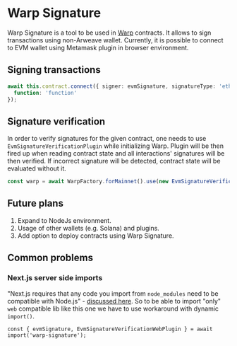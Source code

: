 # Warp Signature

Warp Signature is a tool to be used in [Warp](https://github.com/warp-contracts/warp) contracts. It allows to sign transactions using non-Arweave wallet. Currently, it is possible to connect to EVM wallet using Metamask plugin in browser environment.

## Signing transactions

```ts
await this.contract.connect({ signer: evmSignature, signatureType: 'ethereum' }).writeInteraction({
  function: 'function'
});
```

## Signature verification

In order to verify signatures for the given contract, one needs to use `EvmSignatureVerificationPlugin` while initializing Warp. Plugin will be then fired up when reading contract state and all interactions' signatures will be then verified. If incorrect signature will be detected, contract state will be evaluated without it.

```ts
const warp = await WarpFactory.forMainnet().use(new EvmSignatureVerificationPlugin());
```

## Future plans

1. Expand to NodeJs environment.
2. Usage of other wallets (e.g. Solana) and plugins.
3. Add option to deploy contracts using Warp Signature.

## Common problems

### Next.js server side imports
"Next.js requires that any code you import from `node_modules` need to be compatible with Node.js" - [discussed here](https://github.com/vercel/next.js/issues/31518). So to be able to import "only" `web` compatible lib like this one we have to use workaround with dynamic `import()`.

`const { evmSignature, EvmSignatureVerificationWebPlugin } = await import('warp-signature');`
